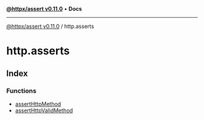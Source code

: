 [**@httpx/assert v0.11.0**](../README.md) • **Docs**

***

[@httpx/assert v0.11.0](../README.md) / http.asserts

# http.asserts

## Index

### Functions

- [assertHttpMethod](functions/assertHttpMethod.md)
- [assertHttpValidMethod](functions/assertHttpValidMethod.md)
